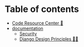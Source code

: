# Table of contents

* [Code Resource Center 🌻](README.md)
* [documentation](documentation/README.md)
  * [Security](documentation/security.md)
  * [Django Design Principles 📐📏](documentation/design.md)

